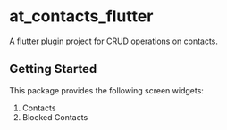 # at_contacts_flutter

A flutter plugin project for CRUD operations on contacts.

## Getting Started

This package provides the following screen widgets:
1. Contacts
2. Blocked Contacts